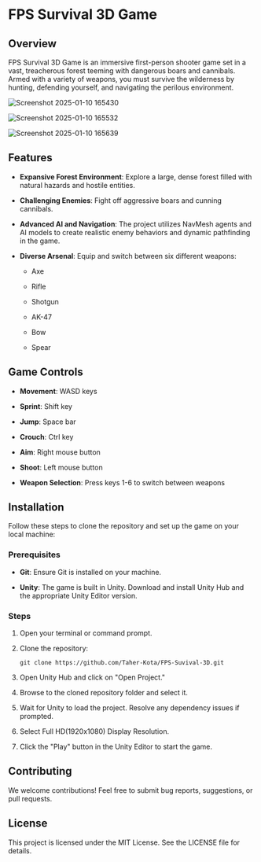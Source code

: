 FPS Survival 3D Game
====================

Overview
--------

FPS Survival 3D Game is an immersive first-person shooter game set in a vast, treacherous forest teeming with dangerous boars and cannibals. Armed with a variety of weapons, you must survive the wilderness by hunting, defending yourself, and navigating the perilous environment.

![Screenshot 2025-01-10 165430](https://github.com/user-attachments/assets/9992d931-8795-402b-a448-9e8b92e7cbfb)

![Screenshot 2025-01-10 165532](https://github.com/user-attachments/assets/4ddd43bc-ac26-41ba-b6fc-46ac559edac7)

![Screenshot 2025-01-10 165639](https://github.com/user-attachments/assets/4c96498c-74e5-4c9f-82b8-95e351dbc69a)


Features
--------

-   **Expansive Forest Environment**: Explore a large, dense forest filled with natural hazards and hostile entities.

-   **Challenging Enemies**: Fight off aggressive boars and cunning cannibals.
    
-   **Advanced AI and Navigation**: The project utilizes NavMesh agents and AI models to create realistic enemy behaviors and dynamic pathfinding in the game.
  
-   **Diverse Arsenal**: Equip and switch between six different weapons:

    -   Axe

    -   Rifle

    -   Shotgun

    -   AK-47

    -   Bow

    -   Spear

Game Controls
-------------

-   **Movement**: WASD keys

-   **Sprint**: Shift key

-   **Jump**: Space bar

-   **Crouch**: Ctrl key

-   **Aim**: Right mouse button

-   **Shoot**: Left mouse button

-   **Weapon Selection**: Press keys 1-6 to switch between weapons

Installation
------------

Follow these steps to clone the repository and set up the game on your local machine:

### Prerequisites

-   **Git**: Ensure Git is installed on your machine.

-   **Unity**: The game is built in Unity. Download and install Unity Hub and the appropriate Unity Editor version.

### Steps

1.  Open your terminal or command prompt.

2.  Clone the repository:

    ```
    git clone https://github.com/Taher-Kota/FPS-Suvival-3D.git
    ```

3.  Open Unity Hub and click on "Open Project."

4.  Browse to the cloned repository folder and select it.

5.  Wait for Unity to load the project. Resolve any dependency issues if prompted.

6.  Select Full HD(1920x1080) Display Resolution.

7.  Click the "Play" button in the Unity Editor to start the game.

Contributing
------------

We welcome contributions! Feel free to submit bug reports, suggestions, or pull requests.

License
-------

This project is licensed under the MIT License. See the LICENSE file for details.
